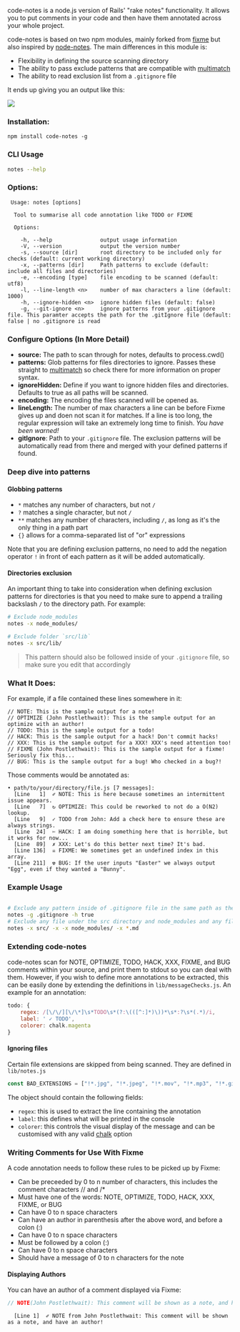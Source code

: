 code-notes is a node.js version of Rails' "rake notes" functionality. It allows you to put comments in your code and then have them annotated across your whole project.

code-notes is based on two npm modules, mainly forked from [fixme](https://github.com/JohnPostlethwait/fixme) but also inspired by [node-notes](https://github.com/stephenb/node-notes). The main differences in this module is:

 - Flexibility in defining the source scanning directory
 - The ability to pass exclude patterns that are compatible with [multimatch](https://github.com/sindresorhus/multimatch)
 - The ability to read exclusion list from a `.gitignore` file

It ends up giving you an output like this:

![](http://i.imgur.com/OXsTtCZ.png)

### Installation:

    npm install code-notes -g

### CLI Usage ###

```sh
notes --help
```

### Options:

```
 Usage: notes [options]

  Tool to summarise all code annotation like TODO or FIXME

  Options:

    -h, --help               output usage information
    -V, --version            output the version number
    -s, --source [dir]       root directory to be included only for checks (default: current working directory)
    -x, --patterns [dir]     Path patterns to exclude (default: include all files and directories)
    -e, --encoding [type]    file encoding to be scanned (default: utf8)
    -l, --line-length <n>    number of max characters a line (default: 1000)
    -h, --ignore-hidden <n>  ignore hidden files (default: false)
    -g, --git-ignore <n>     ignore patterns from your .gitignore file. This paramter accepts the path for the .gitIgnore file (default: false | no .gitignore is read
```

### Configure Options (In More Detail)

  * **source:** The path to scan through for notes, defaults to process.cwd()
  * **patterns:** Glob patterns for files directories to ignore. Passes these straight to [multimatch](https://github.com/sindresorhus/multimatch) so check there for more information on proper syntax.
  * **ignoreHidden:** Define if you want to ignore hidden files and directories. Defaults to true as all paths will be scanned.
  * **encoding:** The encoding the files scanned will be opened as.
  * **lineLength:** The number of max characters a line can be before Fixme gives up and doen not scan it for matches. If a line is too long, the regular expression will take an extremely long time to finish. *You have been warned!*
  * **gitIgnore**: Path to your `.gitignore` file. The exclusion patterns will be automatically read from there and merged with your defined patterns if found.

### Deep dive into patterns

#### Globbing patterns

- `*` matches any number of characters, but not `/`
- `?` matches a single character, but not `/`
- `**` matches any number of characters, including `/`, as long as it's the only thing in a path part
- `{}` allows for a comma-separated list of "or" expressions

Note that you are defining exclusion patterns, no need to add the negation operator `!` in front of each pattern as it will be added automatically.

#### Directories exclusion

An important thing to take into consideration when defining exclusion patterns for directories is that you need to make sure to append a trailing backslash `/` to the directory path. For example:

```bash
# Exclude node_modules
notes -x node_modules/

# Exclude folder `src/lib`
notes -x src/lib/
```

> This pattern should also be followed inside of your `.gitignore` file, so make sure you edit that accordingly

### What It Does:

For example, if a file contained these lines somewhere in it:

```
// NOTE: This is the sample output for a note!
// OPTIMIZE (John Postlethwait): This is the sample output for an optimize with an author!
// TODO: This is the sample output for a todo!
// HACK: This is the sample output for a hack! Don't commit hacks!
// XXX: This is the sample output for a XXX! XXX's need attention too!
// FIXME (John Postlethwait): This is the sample output for a fixme! Seriously fix this...
// BUG: This is the sample output for a bug! Who checked in a bug?!
```

Those comments would be annotated as:

```
• path/to/your/directory/file.js [7 messages]:
  [Line   1]  ✐ NOTE: This is here because sometimes an intermittent issue appears.
  [Line   7]  ↻ OPTIMIZE: This could be reworked to not do a O(N2) lookup.
  [Line   9]  ✓ TODO from John: Add a check here to ensure these are always strings.
  [Line  24]  ✄ HACK: I am doing something here that is horrible, but it works for now...
  [Line  89]  ✗ XXX: Let's do this better next time? It's bad.
  [Line 136]  ☠ FIXME: We sometimes get an undefined index in this array.
  [Line 211]  ☢ BUG: If the user inputs "Easter" we always output "Egg", even if they wanted a "Bunny".
```

### Example Usage

```bash

# Exclude any pattern inside of .gitignore file in the same path as the script is run and ignore any hidden files and folders
notes -g .gitignore -h true
# Exclude any file under the src directory and node_modules and any file with .md extension
notes -x src/ -x -x node_modules/ -x *.md
```

### Extending code-notes

code-notes scan for NOTE, OPTIMIZE, TODO, HACK, XXX, FIXME, and BUG comments within your source, and print them to stdout so you can deal with them. However, if you wish to define more annotations to be extracted, this can be easily done by extending the definitions in `lib/messageChecks.js`. An example for an annotation:

```javascript
todo: {
	regex: /[\/\/][\/\*]\s*TODO\s*(?:\(([^:]*)\))*\s*:?\s*(.*)/i,
	label: ' ✓ TODO',
	colorer: chalk.magenta
}
```

#### Ignoring files

Certain file extensions are skipped from being scanned. They are defined in `lib/notes.js`

```javascript
const BAD_EXTENSIONS = ["!*.jpg", "!*.jpeg", "!*.mov", "!*.mp3", "!*.gif", "!*.png", "!*.log", "!*.bin", "!*.psd", "!*.swf", "!*.fla", "!*.ico"];
```

The object should contain the following fields:

 - `regex`: this is used to extract the line containing the annotation
 - `label`: this defines what will be printed in the console
 - `colorer`: this controls the visual display of the message and can be customised with any valid [chalk](https://www.npmjs.com/package/chalk) option


### Writing Comments for Use With Fixme ###

A code annotation needs to follow these rules to be picked up by Fixme:

  * Can be preceeded by 0 to n number of characters, this includes the comment characters // and /*
  * Must have one of the words: NOTE, OPTIMIZE, TODO, HACK, XXX, FIXME, or BUG
  * Can have 0 to n space characters
  * Can have an author in parenthesis after the above word, and before a colon (:)
  * Can have 0 to n space characters
  * Must be followed by a colon (:)
  * Can have 0 to n space characters
  * Should have a message of 0 to n characters for the note

#### Displaying Authors ####

You can have an author of a comment displayed via Fixme:

```javascript
// NOTE(John Postlethwait): This comment will be shown as a note, and have an author!
```

```shell
  [Line 1]  ✐ NOTE from John Postlethwait: This comment will be shown as a note, and have an author!
```
